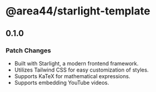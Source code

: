 # @area44/starlight-template

## 0.1.0

### Patch Changes

- Built with Starlight, a modern frontend framework.
- Utilizes Tailwind CSS for easy customization of styles.
- Supports KaTeX for mathematical expressions.
- Supports embedding YouTube videos.
